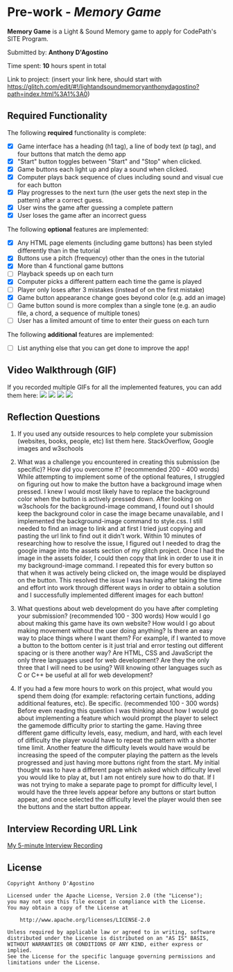 # Pre-work - *Memory Game*

**Memory Game** is a Light & Sound Memory game to apply for CodePath's SITE Program. 

Submitted by: **Anthony D'Agostino**

Time spent: **10** hours spent in total

Link to project: (insert your link here, should start with https://glitch.com/edit/#!/lightandsoundmemoryanthonydagostino?path=index.html%3A1%3A0)

## Required Functionality

The following **required** functionality is complete:

* [X] Game interface has a heading (h1 tag), a line of body text (p tag), and four buttons that match the demo app
* [X] "Start" button toggles between "Start" and "Stop" when clicked. 
* [X] Game buttons each light up and play a sound when clicked. 
* [X] Computer plays back sequence of clues including sound and visual cue for each button
* [X] Play progresses to the next turn (the user gets the next step in the pattern) after a correct guess. 
* [X] User wins the game after guessing a complete pattern
* [X] User loses the game after an incorrect guess

The following **optional** features are implemented:

* [X] Any HTML page elements (including game buttons) has been styled differently than in the tutorial
* [X] Buttons use a pitch (frequency) other than the ones in the tutorial
* [X] More than 4 functional game buttons
* [ ] Playback speeds up on each turn
* [X] Computer picks a different pattern each time the game is played
* [ ] Player only loses after 3 mistakes (instead of on the first mistake)
* [X] Game button appearance change goes beyond color (e.g. add an image)
* [ ] Game button sound is more complex than a single tone (e.g. an audio file, a chord, a sequence of multiple tones)
* [ ] User has a limited amount of time to enter their guess on each turn

The following **additional** features are implemented:

- [ ] List anything else that you can get done to improve the app!

## Video Walkthrough (GIF)

If you recorded multiple GIFs for all the implemented features, you can add them here:
![](http://g.recordit.co/lvKMQtCHd7.gif)
![](http://g.recordit.co/Tw6dPl7sqL.gif)
![](gif3-link-here)
![](gif4-link-here)

## Reflection Questions
1. If you used any outside resources to help complete your submission (websites, books, people, etc) list them here. 
StackOverflow, Google images and w3schools

2. What was a challenge you encountered in creating this submission (be specific)? How did you overcome it? (recommended 200 - 400 words) 
While attempting to implement some of the optional features, I struggled on figuring out how to make the button have a background image when pressed. I knew I would most likely have to replace the background color when the button is actively pressed down. After looking on w3schools for the background-image command, I found out I should keep the background color in case the image became unavailable, and I implemented the background-image command to style.css. I still needed to find an image to link and at first I tried just copying and pasting the url link to find out it didn't work. Within 10 minutes of researching how to resolve the issue, I figured out I needed to drag the google image into the assets section of my glitch project. Once I had the image in the assets folder, I could then copy that link in order to use it in my background-image command. I repeated this for every button so that when it was actively being clicked on, the image would be displayed on the button. This resolved the issue I was having after taking the time and effort into work through different ways in order to obtain a solution and I successfully implemented different images for each button!

3. What questions about web development do you have after completing your submission? (recommended 100 - 300 words) 
How would I go about making this game have its own website? How would I go about making movement without the user doing anything? Is there an easy way to place things where I want them? For example, if I wanted to move a button to the bottom center is it just trial and error testing out different spacing or is there another way? Are HTML, CSS and JavaScript the only three languages used for web development? Are they the only three that I will need to be using? Will knowing other languages such as C or C++ be useful at all for web development?

4. If you had a few more hours to work on this project, what would you spend them doing (for example: refactoring certain functions, adding additional features, etc). Be specific. (recommended 100 - 300 words) 
Before even reading this question I was thinking about how I would go about implementing a feature which would prompt the player to select the gamemode difficulty prior to starting the game. Having three different game difficulty levels, easy, medium, and hard, with each level of difficulty the player would have to repeat the pattern with a shorter time limit. Another feature the difficulty levels would have would be increasing the speed of the computer playing the pattern as the levels progressed and just having more buttons right from the start. My initial thought was to have a different page which asked which difficulty level you would like to play at, but I am not entirely sure how to do that. If I was not trying to make a separate page to prompt for difficulty level, I would have the three levels appear before any buttons or start button appear, and once selected the difficulty level the player would then see the buttons and the start button appear.


## Interview Recording URL Link

[My 5-minute Interview Recording](https://youtu.be/BU8T0L_UJVI)


## License

    Copyright Anthony D'Agostino

    Licensed under the Apache License, Version 2.0 (the "License");
    you may not use this file except in compliance with the License.
    You may obtain a copy of the License at

        http://www.apache.org/licenses/LICENSE-2.0

    Unless required by applicable law or agreed to in writing, software
    distributed under the License is distributed on an "AS IS" BASIS,
    WITHOUT WARRANTIES OR CONDITIONS OF ANY KIND, either express or implied.
    See the License for the specific language governing permissions and
    limitations under the License.
